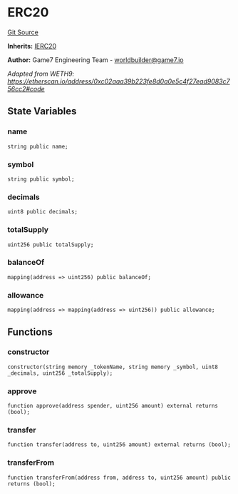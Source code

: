 # ERC20
[Git Source](https://github.com/G7DAO/protocol/blob/ef7b24f4a26e9671edc818362f455c3e2801e1d7/contracts/token/ERC20.sol)

**Inherits:**
[IERC20](/contracts/interfaces/IERC20.sol/interface.IERC20.md)

**Author:**
Game7 Engineering Team - worldbuilder@game7.io

*Adapted from WETH9: https://etherscan.io/address/0xc02aaa39b223fe8d0a0e5c4f27ead9083c756cc2#code*


## State Variables
### name

```solidity
string public name;
```


### symbol

```solidity
string public symbol;
```


### decimals

```solidity
uint8 public decimals;
```


### totalSupply

```solidity
uint256 public totalSupply;
```


### balanceOf

```solidity
mapping(address => uint256) public balanceOf;
```


### allowance

```solidity
mapping(address => mapping(address => uint256)) public allowance;
```


## Functions
### constructor


```solidity
constructor(string memory _tokenName, string memory _symbol, uint8 _decimals, uint256 _totalSupply);
```

### approve


```solidity
function approve(address spender, uint256 amount) external returns (bool);
```

### transfer


```solidity
function transfer(address to, uint256 amount) external returns (bool);
```

### transferFrom


```solidity
function transferFrom(address from, address to, uint256 amount) public returns (bool);
```

